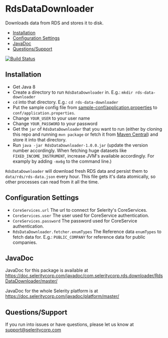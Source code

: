 # RdsDataDownloader

Downloads data from RDS and stores it to disk.

* [Installation](#installation)
* [Configuration Settings](#configuration-settings)
* [JavaDoc](#javadoc)
* [Questions/Support](#questionssupport)

[![Build Status](https://travis-ci.org/SelerityInc/RdsDataDownloader.svg?branch=master)](https://travis-ci.org/SelerityInc/RdsDataDownloader)

## Installation

* Get Java 8
* Create a directory to run `RdsDataDownloader` in. E.g.: `mkdir rds-data-downloader`
* `cd` into that directory. E.g.: `cd rds-data-downloader`
* Put the sample config file from
  [sample-conf/application.properties](https://github.com/seleritycorp/RdsDataDownloader/tree/master/sample-conf/application.properties)
  to `conf/application.properties`.
* Change `YOUR_USER` to your user name
* Change `YOUR_PASSWORD` to your password
* Get the `jar` of `RdsDataDownloader` that you want to run (either by cloning this repo and running `mvn package`
  or fetch it from [Maven Central](https://repo1.maven.org/maven2/com/seleritycorp/rds/downloader/RdsDataDownloader))
  and store it into that directory.
* Run `java -jar RdsDataDownloader-1.0.0.jar` (update the version
  number accordingly. When fetching huge datasets like
  `FIXED_INCOME_INSTRUMENT`, increase JVM's available accordingly. For
  examply by adding `-mx6g` to the command line.)

`RdsDataDownloader` will download fresh RDS data and persist them to `data/rds/rds-data.json` every hour.
This file gets it's data atomically, so other processes can read from it all the time.

## Configuration Settings

* `CoreServices.url` The url to connect for Selerity's CoreServices.
* `CoreServices.user` The user used for CoreService authentication.
* `CoreServices.password` The password used for CoreService authentication.
* `RdsDataDownloader.fetcher.enumTypes` The Reference data `enumTypes` to fetch data for. E.g.: `PUBLIC_COMPANY` for
  reference data for public companies.

## JavaDoc

JavaDoc for this package is available at https://doc.seleritycorp.com/javadoc/com.seleritycorp.rds.downloader/RdsDataDownloader/master/

JavaDoc for the whole Selerity platform is at https://doc.seleritycorp.com/javadoc/platform/master/

## Questions/Support

If you run into issues or have questions, please let us know at support@seleritycorp.com
